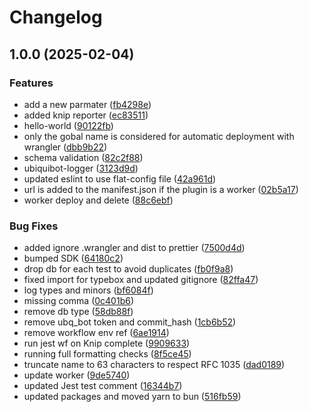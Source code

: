 # Changelog

## 1.0.0 (2025-02-04)


### Features

* add a new parmater ([fb4298e](https://github.com/gentlementlegen/plugin-template/commit/fb4298e26581482b0f9d0b0d77c6c2f0694a967f))
* added knip reporter ([ec83511](https://github.com/gentlementlegen/plugin-template/commit/ec835115e4c09802206bfa951c40a0d58c6f3ead))
* hello-world ([90122fb](https://github.com/gentlementlegen/plugin-template/commit/90122fba3960036bcedee67eced6c5562d0ba59e))
* only the gobal name is considered for automatic deployment with wrangler ([dbb9b22](https://github.com/gentlementlegen/plugin-template/commit/dbb9b22049cdd45bbda0230b61a5095d73771ff5))
* schema validation ([82c2f88](https://github.com/gentlementlegen/plugin-template/commit/82c2f8863f87a0755566b6b46c541fbafa879fab))
* ubiquibot-logger ([3123d9d](https://github.com/gentlementlegen/plugin-template/commit/3123d9db8a97d7cdbb6c8d187cb469ee85c7833d))
* updated eslint to use flat-config file ([42a961d](https://github.com/gentlementlegen/plugin-template/commit/42a961d46625337df49f97b60d3fb00637ef92dc))
* url is added to the manifest.json if the plugin is a worker ([02b5a17](https://github.com/gentlementlegen/plugin-template/commit/02b5a170ddd4b83eabd0aa0cb370fc6a8b940e7d))
* worker deploy and delete ([88c6ebf](https://github.com/gentlementlegen/plugin-template/commit/88c6ebff580937ef4c1910d1e261eee57f458fec))


### Bug Fixes

* added ignore .wrangler and dist to prettier ([7500d4d](https://github.com/gentlementlegen/plugin-template/commit/7500d4d17f735d82ec248b705d51df78563fe2a4))
* bumped SDK ([64180c2](https://github.com/gentlementlegen/plugin-template/commit/64180c21a620869046858be9db62f221c1e28985))
* drop db for each test to avoid duplicates ([fb0f9a8](https://github.com/gentlementlegen/plugin-template/commit/fb0f9a822c9fc8367b930cfe50c10f1e89420c68))
* fixed import for typebox and updated gitignore ([82ffa47](https://github.com/gentlementlegen/plugin-template/commit/82ffa47cdaedf03c90b1893d69784c710d0cfe3b))
* log types and minors ([bf6084f](https://github.com/gentlementlegen/plugin-template/commit/bf6084f23077aa7bd34ec1fedd1bdfc808fe2982))
* missing comma ([0c401b6](https://github.com/gentlementlegen/plugin-template/commit/0c401b65ec76469c60ca484e730b44a5ec3e47d7))
* remove db type ([58db88f](https://github.com/gentlementlegen/plugin-template/commit/58db88f64850e79d46787c75612d5a3390bd1597))
* remove ubq_bot token and commit_hash ([1cb6b52](https://github.com/gentlementlegen/plugin-template/commit/1cb6b52793ff97a82d1c259287cfc7c00c79cca0))
* remove workflow env ref ([6ae1914](https://github.com/gentlementlegen/plugin-template/commit/6ae19148cf52376a5580b1a097dc572c146a3a2c))
* run jest wf on Knip complete ([9909633](https://github.com/gentlementlegen/plugin-template/commit/9909633c08df8250af7caccddcfe81b0973c7a9a))
* running full formatting checks ([8f5ce45](https://github.com/gentlementlegen/plugin-template/commit/8f5ce45a11f0698cc3f5bcaba2e22f13c8c24426))
* truncate name to 63 characters to respect RFC 1035 ([dad0189](https://github.com/gentlementlegen/plugin-template/commit/dad01899fa71409a407f68b6f92de79768296e53))
* update worker ([9de5740](https://github.com/gentlementlegen/plugin-template/commit/9de5740e024a337b0f27ad1febd099c513cfc62f))
* updated Jest test comment ([16344b7](https://github.com/gentlementlegen/plugin-template/commit/16344b78f4894875c011bb7f122173a1910b4472))
* updated packages and moved yarn to bun ([516fb59](https://github.com/gentlementlegen/plugin-template/commit/516fb59315bfa80ec88149f8278c62be3d4e94bf))
